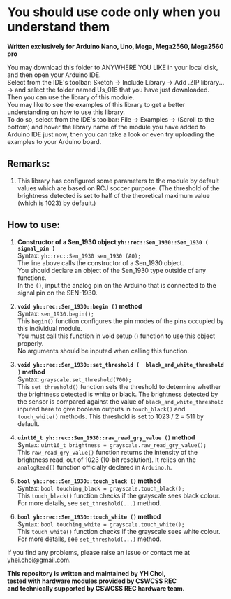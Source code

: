 # You should use code only when you understand them  
  
**Written exclusively for Arduino Nano, Uno, Mega, Mega2560, Mega2560 pro**  
  
You may download this folder to ANYWHERE YOU LIKE in your local disk, and then open your Arduino IDE.  
Select from the IDE's toolbar: Sketch -> Include Library -> Add .ZIP library... -> and select the folder named Us_016 that you have just downloaded.  
Then you can use the library of this module.  
You may like to see the examples of this library to get a better understanding on how to use this library.  
To do so, select from the IDE's toolbar: File -> Examples -> (Scroll to the bottom) and hover the library name of the module you have added to Arduino IDE just now, then you can take a look or even try uploading the examples to your Arduino board.
  
## Remarks:  
1. This library has configured some parameters to the module by default values which are based on RCJ soccer purpose.
    (The threshold of the brightness detected is set to half of the theoretical maximum value (which is 1023) by default.)  
<!--2. This library provides a fast type and a normal type of the class for the module, which the fast type does not store the readings of the sensor to member variables, while the normal type stores the readings of the sensor to member variables, and allows the programmer to read them without updating the sensors again.  -->
  
## How to use:  
1. **Constructor of a Sen_1930 object ` yh::rec::Sen_1930::Sen_1930 ( signal_pin ) `**  
Syntax: `yh::rec::Sen_1930 sen_1930 (A0);`  
The line above calls the constructor of a Sen_1930 object.  
You should declare an object of the Sen_1930 type outside of any functions.  
In the `()`, input the analog pin on the Arduino that is connected to the signal pin on the SEN-1930.  
  
2. **`void yh::rec::Sen_1930::begin ()` method**  
Syntax: `sen_1930.begin();`  
This `begin()` function configures the pin modes of the pins occupied by this individual module.  
You must call this function in void setup () function to use this object properly.  
No arguments should be inputed when calling this function.  
  
3. **`void yh::rec::Sen_1930::set_threshold (  black_and_white_threshold  )` method**  
Syntax: `grayscale.set_threshold(700);`  
This `set_threshold()` function sets the threshold to determine whether the brightness detected is white or black. The brightness detected by the sensor is compared against the value of `black_and_white_threshold` inputed here to give boolean outputs in `touch_black()` and `touch_white()` methods. This threshold is set to 1023 / 2 = 511 by default.  
  
4. **`uint16_t yh::rec::Sen_1930::raw_read_gry_value ()` method**  
Syntax: `uint16_t brightness = grayscale.raw_read_gry_value();`  
This `raw_read_gry_value()` function returns the intensity of the brightness read, out of 1023 (10-bit resolution). It relies on the `analogRead()` function officially declared in `Arduino.h`.  
  
5. **`bool yh::rec::Sen_1930::touch_black ()` method**  
Syntax: `bool touching_black = grayscale.touch_black();`  
This `touch_black()` function checks if the grayscale sees black colour. For more details, see `set_threshold(...)` method.  
  
6. **`bool yh::rec::Sen_1930::touch_white ()` method**  
Syntax: `bool touching_white = grayscale.touch_white();`  
This `touch_white()` function checks if the grayscale sees white colour. For more details, see `set_threshold(...)` method.  
  
If you find any problems, please raise an issue or contact me at yhei.choi@gmail.com.  
  
**This repository is written and maintained by YH Choi,**  
**tested with hardware modules provided by CSWCSS REC**  
**and technically supported by CSWCSS REC hardware team.**